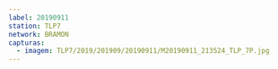 ```yaml
---
label: 20190911
station: TLP7
network: BRAMON
capturas:
  - imagem: TLP7/2019/201909/20190911/M20190911_213524_TLP_7P.jpg
---
```

